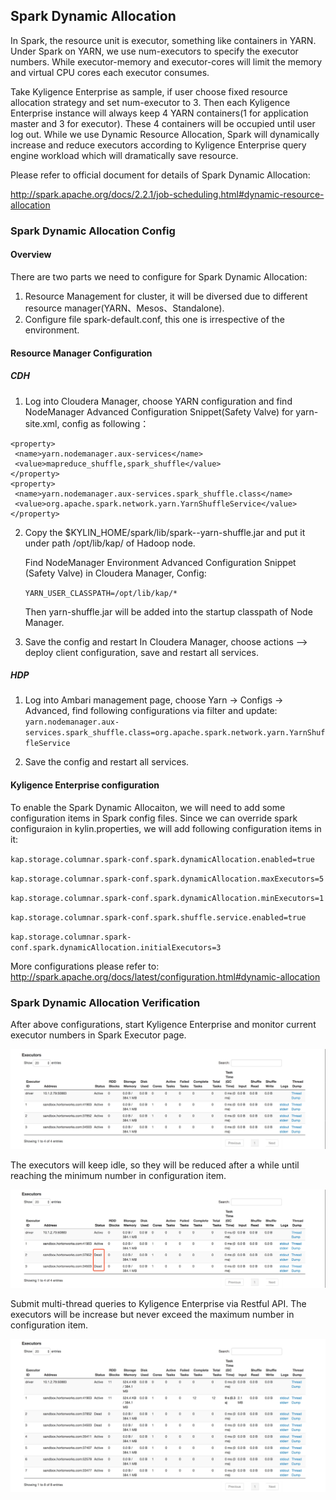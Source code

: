 ## Spark Dynamic Allocation

In Spark, the resource unit is executor, something like containers in YARN. Under Spark on YARN, we use num-executors to specify the executor numbers. While executor-memory and executor-cores will limit the memory and virtual CPU cores each executor consumes.

Take Kyligence Enterprise as sample, if user choose fixed resource allocation strategy and set num-executor to 3. Then each Kyligence Enterprise instance will always keep 4 YARN containers(1 for application master and 3 for executor). These 4 containers will be occupied until user log out. While we use Dynamic Resource Allocation, Spark will dynamically increase and reduce executors according to Kyligence Enterprise query engine workload which will dramatically save resource.

Please refer to official document for details of Spark Dynamic Allocation:

http://spark.apache.org/docs/2.2.1/job-scheduling.html#dynamic-resource-allocation

### Spark Dynamic Allocation Config

#### Overview
There are two parts we need to configure for Spark Dynamic Allocation:
1.  Resource Management for cluster, it will be diversed due to different resource manager(YARN、Mesos、Standalone).
2.  Configure file spark-default.conf, this one is irrespective of the environment.

#### Resource Manager Configuration
##### CDH

1. Log into Cloudera Manager, choose YARN configuration and find NodeManager Advanced Configuration Snippet(Safety Valve) for yarn-site.xml, config as following：

```
<property>
 <name>yarn.nodemanager.aux-services</name>
 <value>mapreduce_shuffle,spark_shuffle</value>
</property>
<property>
 <name>yarn.nodemanager.aux-services.spark_shuffle.class</name>
 <value>org.apache.spark.network.yarn.YarnShuffleService</value>
</property>
```

2. Copy the $KYLIN_HOME/spark/lib/spark-<version>-yarn-shuffle.jar and put it under path /opt/lib/kap/ of Hadoop node.

   Find NodeManager Environment Advanced Configuration Snippet  (Safety Valve) in Cloudera Manager, Config:

   `YARN_USER_CLASSPATH=/opt/lib/kap/*`

   Then yarn-shuffle.jar will be added into the startup classpath of Node Manager.

3. Save the config and restart
   In Cloudera Manager, choose actions --> deploy client configuration, save and restart all services.

##### HDP
1. Log into Ambari management page, choose Yarn -> Configs -> Advanced, find following configurations via filter and update: 
   `yarn.nodemanager.aux-services.spark_shuffle.class=org.apache.spark.network.yarn.YarnShuffleService`

2. Save the config and restart all services.


#### Kyligence Enterprise configuration
To enable the Spark Dynamic Allocaiton, we will need to add some configuration items in Spark config files. Since we can override spark configuraion in kylin.properties, we will add following configuration items in it:

`kap.storage.columnar.spark-conf.spark.dynamicAllocation.enabled=true`

`kap.storage.columnar.spark-conf.spark.dynamicAllocation.maxExecutors=5`

`kap.storage.columnar.spark-conf.spark.dynamicAllocation.minExecutors=1`

`kap.storage.columnar.spark-conf.spark.shuffle.service.enabled=true`

`kap.storage.columnar.spark-conf.spark.dynamicAllocation.initialExecutors=3`

More configurations please refer to: 
http://spark.apache.org/docs/latest/configuration.html#dynamic-allocation

### Spark Dynamic Allocation Verification
After above configurations, start Kyligence Enterprise and monitor current executor numbers in Spark Executor page.

![](images/spark_executor_original.jpg)

The executors will keep idle, so they will be reduced after a while until reaching the minimum number in configuration item.

![](images/spark_executor_min.jpg)

Submit multi-thread queries to Kyligence Enterprise via Restful API. The executors will be increase but never exceed the maximum number in configuration item. 

![](images/spark_executor_max.jpg)